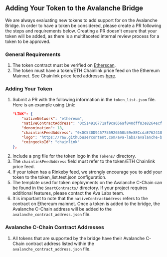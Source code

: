 ## Adding Your Token to the Avalanche Bridge

We are always evaluating new tokens to add support for on the Avalanche Bridge. In order to have a token be considered, please create a PR following the steps and requirements below. Creating a PR doesn't ensure that your token will be added, as there is a multifaceted internal review process for a token to be approved.

### General Requirements
1. The token contract must be verified on [Etherscan](https://etherscan.io/).
2. The token must have a token/ETH Chainlink price feed on the Ethereum Mainnet. See Chainlink price feed addresses [here](https://docs.chain.link/docs/ethereum-addresses/). 

### Adding Your Token
1. Submit a PR with the following information in the `token_list.json` file. Here is an example using Link:
    ```json
    "LINK": {
		"nativeNetwork": "ethereum",
		"nativeContractAddress": "0x514910771af9ca656af840dff83e8264ecf986ca",
		"denomination": 18,
		"chainlinkFeedAddress": "0xDC530D9457755926550b59e8ECcdaE7624181557",
		"logo": "https://raw.githubusercontent.com/ava-labs/avalanche-bridge-resources/main/tokens/LINK/logo.png",
		"coingeckoId": "chainlink"
	},
    ```
2. Include a png file for the token logo in the `Tokens/` directory.
3. The `chainlinkFeedAddress` field must refer to the token/ETH Chainlink price feed.
4. If your token has a Rinkeby feed, we strongly encourage you to add your token to the token_list.test.json configuration.
5. The template used for token deployments on the Avalanche C-Chain can be found in the `SmartContracts/` directory. If your project requires additional features, please contact the Ava Labs team.
6. It is important to note that the `nativeContractAddress` refers to the contract on Ethereum mainnet. Once a token is added to the bridge, the Avalanche C-Chain address will be added to the `avalanche_contract_address.json` file.

### Avalanche C-Chain Contract Addresses
1. All tokens that are supported by the bridge have their Avalanche C-Chain contract address listed within the `avalanche_contract_address.json` file.
